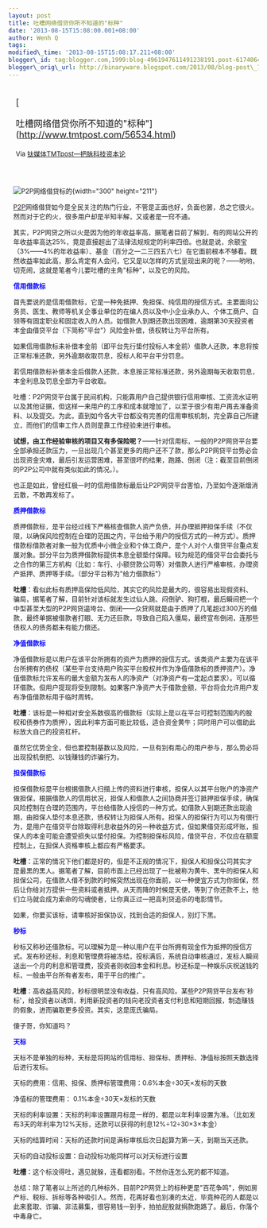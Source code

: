 ```yaml
--- 
layout: post 
title: 吐槽网络借贷你所不知道的"标种" 
date: '2013-08-15T15:08:00.001+08:00' 
author: Wenh Q
tags:
modified\_time: '2013-08-15T15:08:17.211+08:00' 
blogger\_id: tag:blogger.com,1999:blog-4961947611491238191.post-617406439354099164
blogger\_orig\_url: http://binaryware.blogspot.com/2013/08/blog-post\_7586.html
---
```

<div style="margin: 10px; padding: 5px;">

<div style="font-size: 18px;">

[

吐槽网络借贷你所不知道的"标种"](http://www.tmtpost.com/56534.html)

</div>

<div style="font-size: 13px;">

Via [钛媒体TMTpost—把脉科技资本论](http://www.tmtpost.com/)

</div>

</div>

<div style="font-size: 13px; padding: 15px 0 10px 10px;">

![P2P网络借贷标的](http://www.tmtpost.com/wp-content/uploads/2013/08/137653288877.jpg "P2P网络借贷标的"){width="300"
height="211"}



[P2P](http://www.tmtpost.com/tag/p2p "查看 P2P 中的全部文章")网络借贷如今是全民关注的热门行业，不管是正面也好，负面也罢，总之它很火。然而对于它的火，很多用户却是半知半解，又或者是一窍不通。

其实，P2P网贷之所以火是因为他的年收益率高，据笔者目前了解到，有的网站公开的年收益率高达25%，竟是直接超出了法律法规规定的利率四倍。也就是说，余额宝（3%——4%的年收益率）、基金（百分之一二三四五六七）在它面前根本不够看。既然收益率如此高，那么肯定有人会问，它又是以怎样的方式呈现出来的呢？——哟哟，切克闹，这就是笔者今儿要吐槽的主角"标种"，以及它的风险。

<span style="color: blue;">**信用借款标**</span>

首先要说的是信用借款标，它是一种免抵押、免担保、纯信用的授信方式。主要面向公务员、医生、教师等机关企事业单位的在编人员以及中小企业承办人、个体工商户、白领等有固定职业和固定收入的人员。如借款人到期还款出现困难，逾期第30天投资者本金由借贷平台（下简称"平台"）风险金补偿，债权转让为平台所有。

如果信用借款标未补偿本金前（即平台先行垫付投标人本金前）借款人还款，本息将按正常标准还款，另外逾期收取罚息，投标人和平台平分罚息。

若信用借款标补偿本金后借款人还款，本息按正常标准还款，另外逾期每天收取罚息，本金利息及罚息全部为平台收取。

吐槽：P2P网贷平台属于民间机构，只能靠用户自己提供银行信用审核、工资流水证明以及其他证据，但这样一来用户的工序和成本就增加了，以至于很少有用户再去准备资料、以及提交。为此，直到如今各大平台都没有完善的信用审核机制，完全靠自己所建立，而他们的信审工作人员则是靠工作经验来进行审核。

**试想，由工作经验审核的项目又有多保险呢？**——针对信用标，一般的P2P网贷平台要全部承担还款压力，一旦出现几个甚至更多的用户还不了款，那么P2P网贷平台势必会出现资金灾难，最后引发运营困难，甚至很坏的结果，跑路、倒闭（注：截至目前倒闭的P2P公司中就有类似如此的情况。）。

也正是如此，曾经红极一时的信用借款标最后让P2P网贷平台害怕，乃至如今逐渐烟消云散，不敢再发标了。



**<span style="color: blue;">质押借款标</span>**

质押借款标，是平台经过线下严格核查借款人资产负债，并办理抵押担保手续（不仅限，以确保风险控制在合理的范围之内，平台给予用户的授信方式的一种方式）。质押借款标借款者对象一般为优质中小微企业和个体工商户，是个人对个人借贷平台重点发展对象。部分平台为质押借款标提供本息全额垫付保障。较为规范的借贷平台会委托与之合作的第三方机构（比如：车行、小额贷款公司等）对借款人进行严格审核，办理资产抵押、质押等手续。（部分平台称为"给力借款标"）

**吐槽**：看似此标有质押高保险低风险，其实它的风险是最大的，很容易出现假资料、骗局，据笔者了解，目前针对该标就发生过仙人跳、闷倒驴、狗打棍，最后瞬间把一个中型甚至大型的P2P网贷逼垮台、倒闭——众贷网就是由于质押了几笔超过300万的借款，最终单据被借款者打眼、无力还巨款，导致自己陷入僵局，最终宣布倒闭，连那些债权人的债务都未有能力偿还。



**<span style="color: blue;">净值借款标</span>**

净值借款标是以用户在该平台所拥有的资产为质押的授信方式。该类资产主要为在该平台所拥有的债权（某些平台支持用户购买平台股权并作为净值借款标的质押资产）。净值借款标允许发布的最大金额为发布人的净资产（对净资产有一定起点要求）。可以循环借款。但用户提现将受到限制。如果客户净资产大于借款金额，平台将会允许用户发布净值借款标用于临时周转。

**吐槽**：该标是一种相对安全系数很高的借款标（实际上是以在平台可控制范围内的股权和债券作为质押），因此利率方面可能比较低，适合资金黄牛；同时用户可以借助此标放大自己的投资杠杆。

虽然它优势全全，但也要控制基数以及风险，一旦有别有用心的用户参与，那么势必将出现投机倒把、以钱赚钱的诈骗行为。



<span style="color: blue;">**担保借款标**</span>

担保借款标是平台根据借款人扫描上传的资料进行审核，担保人以其平台账户的净资产做担保，根据借款人的信用状况，担保人和借款人之间协商并签订抵押担保手续，确保风险控制在合理的范围内，平台给借款人授信的一种方式。如借款人到期还款出现逾期，由担保人垫付本息还款，债权转让为担保人所有。担保人的担保行为可以为有偿行为，是用户在借贷平台除取得利息收益外的另一种收益方式，但如果借贷形成坏账，担保人的本金可能会遭受损失以垫付担保。为控制担保标风险，借贷平台，不仅应在额度控制上，在担保人资格审核上都应有严格要求。

**吐槽**：正常的情况下他们都是好的，但是不正规的情况下，担保人和担保公司其实才是最黑的黑人。据笔者了解，目前市面上已经出现了一批被称为黄牛、黑牛的担保人和担保公司，在借款人借不到款的时候突然出现在你面前，以一种便宜方式为你担保，然后让你给对方提供一些资料或者抵押。从天而降的时候是天使，等到了你还款不上，他们立马就会成为索命的勾魂使者，让你真正过一把高利贷追杀的电影情节。

如果，你要买该标，请审核好担保协议，找到合适的担保人，别灯下黑。



<span style="color: blue;">**秒标**</span>

秒标又称秒还借款标，可以理解为是一种以用户在平台所拥有现金作为抵押的授信方式。发布秒还标，利息和管理费将被冻结，投标满后，系统自动审核通过，发标人瞬间送出一个月的利息和管理费，投资者则收回本金和利息。秒还标是一种娱乐庆祝送钱的标，一般由平台所有者发布，用于平台的推广。

**吐槽**：高收益高风险，秒标很明显没有收益，只有高风险。某些P2P网贷平台发布'秒标'，给投资者以诱饵，利用新投资者的钱向老投资者支付利息和短期回报，制造赚钱的假象，进而骗取更多投资。其实，这是庞氏骗局。

傻子哥，你知道吗？



<span style="color: blue;">**天标**</span>

天标不是单独的标种，天标是将网站的信用标、担保标、质押标、净值标按照天数选择后进行发标。

天标的费用：信用、担保、质押标管理费用：0.6%本金÷30天×发标的天数

净值标的管理费用： 0.1%本金÷30天×发标的天数

天标的利率设置：天标的利率设置跟月标是一样的，都是以年利率设置为准。（比如发布3天的年利率为12%天标，还款可以获得的利息12%÷12÷30×3×本金）

天标的结算时间：天标的还款时间是满标审核后次日起算为第一天，到期当天还款。

天标的自动投标设置：自动投标功能同样可以对天标进行设置

**吐槽**：这个标没得吐，遇见就躲，连看都别看。不然你连怎么死的都不知道。



总结：除了笔者以上所述的几种标外，目前P2P网贷上的标种更是"百花争鸣"，例如房产标、税标、拆标等各种吸引人。然而，花再好看也别凑的太近，毕竟种花的人都是以此来套取、诈骗、非法募集，很容易钱一到手，拍拍屁股就捐款跑路了。最后，你落个中毒身亡。

</div>
